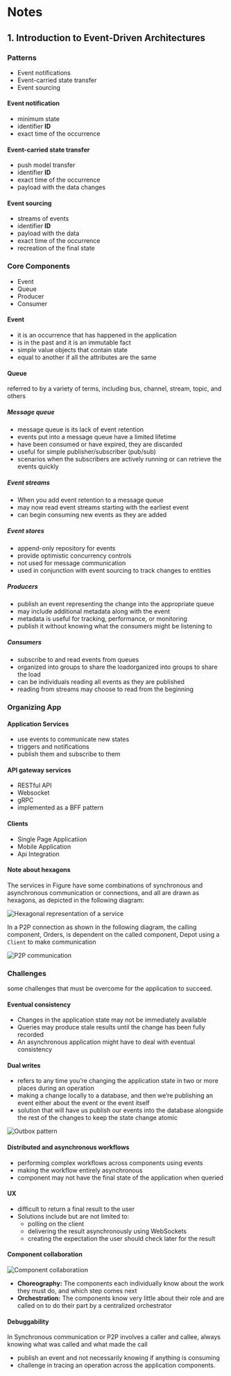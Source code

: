 # Notes

## 1. Introduction to Event-Driven Architectures

### Patterns

- Event notifications
- Event-carried state transfer
- Event sourcing

#### Event notification

- minimum state
- identifier **ID**
- exact time of the occurrence

#### Event-carried state transfer

- push model transfer
- identifier **ID**
- exact time of the occurrence
- payload with the data changes

#### Event sourcing

- streams of events
- identifier **ID**
- payload with the data
- exact time of the occurrence
- recreation of the final state

### Core Components

- Event
- Queue
- Producer
- Consumer

#### Event

- it is an occurrence that has happened in the application
- is in the past and it is an immutable fact
- simple value objects that contain state
- equal to another if all the attributes are the same

#### Queue

referred to by a variety of terms, including bus, channel, stream, topic, and others

##### Message queue

- message queue is its lack of event retention
- events put into a message queue have a limited lifetime
- have been consumed or have expired, they are discarded
- useful for simple publisher/subscriber (pub/sub)
- scenarios when the subscribers are actively running or can retrieve the events quickly

##### Event streams

- When you add event retention to a message queue
- may now read event streams starting with the earliest event
- can begin consuming new events as they are added

##### Event stores

- append-only repository for events
- provide optimistic concurrency controls
- not used for message communication
- used in conjunction with event sourcing to track changes to entities

##### Producers

- publish an event representing the change into the appropriate queue
- may include additional metadata along with the event
- metadata is useful for tracking, performance, or monitoring
- publish it without knowing what the consumers might be listening to

##### Consumers

- subscribe to and read events from queues
- organized into groups to share the loadorganized into groups to share the load
- can be individuals reading all events as they are published
- reading from streams may choose to read from the beginning

### Organizing App

#### Application Services

- use events to communicate new states
- triggers and notifications
- publish them and subscribe to them

#### API gateway services

- RESTful API
- Websocket
- gRPC
- implemented as a BFF pattern

#### Clients

- Single Page Applicatiion
- Mobile Application
- Api Integration

#### Note about hexagons

The services in Figure have some combinations of synchronous and asynchronous communication or connections, and all are drawn as hexagons, as depicted in the following diagram:

![Hexagonal representation of a service](../media/hexagon.png)

In a P2P connection as shown in the following diagram, the calling component, Orders, is dependent on the called component, Depot using a `Client` to make communication

![P2P communication](../media/p2p.png)

### Challenges

some challenges that must be overcome for the application to succeed.

#### Eventual consistency

- Changes in the application state may not be immediately available
- Queries may produce stale results until the change has been fully recorded
- An asynchronous application might have to deal with eventual consistency

#### Dual writes

- refers to any time you’re changing the application state in two or more places during an operation
- making a change locally to a database, and then we’re publishing an event either about the event or the event itself
- solution that will have us publish our events into the database alongside the rest of the changes to keep the state change atomic

![Outbox pattern](../media/outbox.png)

#### Distributed and asynchronous workflows

- performing complex workflows across components using events
- making the workflow entirely asynchronous
- component may not have the final state of the application when queried

#### UX

- difficult to return a final result to the user
- Solutions include but are not limited to:
  - polling on the client
  - delivering the result asynchronously using WebSockets
  - creating the expectation the user should check later for the result

#### Component collaboration

![Component collaboratiion](../media/colaboration.png)

- **Choreography:** The components each individually know about the work they must do, and
which step comes next
- **Orchestration:** The components know very little about their role and are called on to do their
part by a centralized orchestrator

#### Debuggability

In Synchronous communication or P2P involves a caller and callee, always knowing what was called and what made the call

- publish an event and not necessarily knowing if anything is consuming
- challenge in tracing an operation across the application components.
